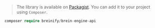 <blockquote class="lang-specific PHP">
<p>The library is available on <a target="_blank" href="https://packagist.org/packages/breinify/brein-engine-api">Packagist</a>.
You can add it to your project using <code class="prettyprint">Composer</code>.</p>
</blockquote>

>
```PHP
composer require breinify/brein-engine-api
```